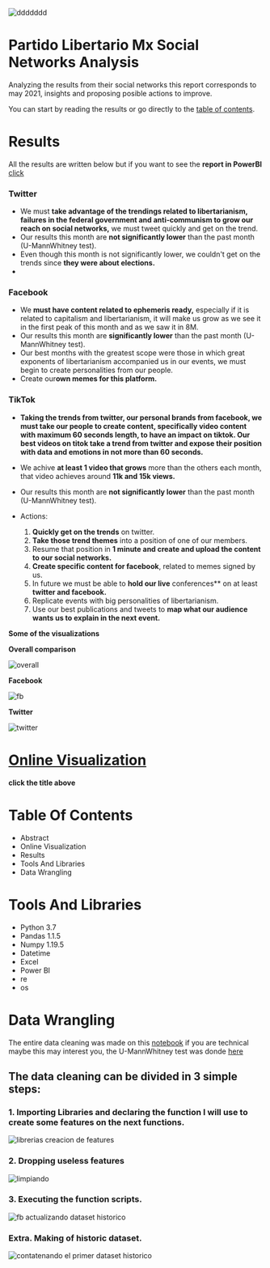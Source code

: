 ![ddddddd](https://user-images.githubusercontent.com/58957744/122457682-86397300-cf74-11eb-8588-eefa60037311.png)

# Partido Libertario Mx Social Networks Analysis
Analyzing the results from their social networks this report corresponds to may 2021, insights and proposing posible actions to improve.

You can start by reading the results or go directly to the [table of contents](#Table-Of-Contents).

# Results
All the results are written below but if you want to see the **report in PowerBI** [click](https://app.powerbi.com/view?r=eyJrIjoiNzMxNmQ2OWEtNzkxZS00Y2E2LTg1MDktMTdhNzZkMTAyYzc3IiwidCI6IjJlZGE0M2M5LTUxYzktNDAwMi1iZjJmLTlmY2QwMzZmNjdkNyJ9)

### Twitter
   * We must **take advantage of the trendings related to libertarianism, failures in the federal government and anti-communism to grow our reach on social networks,** we must tweet quickly and get on the trend. 
   * Our results this month are **not significantly lower** than the past month (U-MannWhitney test).
   * Even though this month is not significantly lower, we couldn't get on the trends since **they were about elections.**
   * 
### Facebook
   * We **must have content related to ephemeris ready,** especially if it is related to capitalism and libertarianism, it will make us grow as we see it in the first peak of this month and as we saw it in 8M.
   * Our results this month are **significantly lower** than the past month (U-MannWhitney test).
   * Our best months with the greatest scope were those in which great exponents of libertarianism accompanied us in our events, we must begin to create personalities from our people.
   * Create our**own memes for this platform.**
  
### TikTok
   * **Taking the trends from twitter, our personal brands from facebook, we must take our people to create content, specifically video content with maximum 60 seconds length, to have an impact on tiktok. Our best videos on titok take a trend from twitter and expose their position with data and emotions in not more than 60 seconds.**
   * We achive **at least 1 video that grows** more than the others each month, that video achieves around **11k and 15k views.**
   * Our results this month are **not significantly lower** than the past month (U-MannWhitney test).

* Actions:
    1. **Quickly get on the trends** on twitter.
    2. **Take those trend themes** into a position of one of our members.
    3. Resume that position in **1 minute and create and upload the content to our social networks.**
    4. **Create specific content for facebook**, related to memes signed by us.
    5. In future we must be able to **hold our live** conferences** on at least **twitter and facebook.**
    6. Replicate events with big personalities of libertarianism.
    7. Use our best publications and tweets to **map what our audience wants us to explain in the next event.**

**Some of the visualizations**




**Overall comparison**

![overall](https://user-images.githubusercontent.com/58957744/122456421-2a221f00-cf73-11eb-877a-a6bb32e125b3.png)




**Facebook**

![fb](https://user-images.githubusercontent.com/58957744/122456441-30180000-cf73-11eb-807e-834e8e47090b.png)




**Twitter**

![twitter](https://user-images.githubusercontent.com/58957744/122456464-373f0e00-cf73-11eb-8e2c-b0f4b9dc5b02.png)




# [Online Visualization](https://app.powerbi.com/view?r=eyJrIjoiNzMxNmQ2OWEtNzkxZS00Y2E2LTg1MDktMTdhNzZkMTAyYzc3IiwidCI6IjJlZGE0M2M5LTUxYzktNDAwMi1iZjJmLTlmY2QwMzZmNjdkNyJ9)
**click the title above**

# Table Of Contents

* Abstract
* Online Visualization
* Results
* Tools And Libraries
* Data Wrangling

# Tools And Libraries
  * Python 3.7
  * Pandas 1.1.5
  * Numpy 1.19.5
  * Datetime
  * Excel
  * Power BI
  * re
  * os

# Data Wrangling
The entire data cleaning was made on this [notebook](https://github.com/JorgePablol/Social-Networks-Analysis-for-PLibMx/blob/main/Libertarian_cleaning.ipynb) if you are technical maybe this may interest you, the U-MannWhitney test was donde [here](https://github.com/JorgePablol/Social-Networks-Analysis-for-PLibMx/blob/main/Month_Comparison.ipynb)

## The data cleaning can be divided in 3 simple steps:

### 1. Importing Libraries and declaring the function I will use to create some features on the next functions.


![librerias creacion de features](https://user-images.githubusercontent.com/58957744/122442315-0f947980-cf64-11eb-8b45-c0f389e22dc2.png)


### 2. Dropping useless features

![limpiando](https://user-images.githubusercontent.com/58957744/122441935-a9a7f200-cf63-11eb-8b51-3b3eadddc90f.png)


### 3. Executing the function scripts.

![fb actualizando dataset historico](https://user-images.githubusercontent.com/58957744/122442060-cb08de00-cf63-11eb-9456-adcd90f2c7fe.png)

### Extra. Making of historic dataset.

![contatenando el primer dataset historico](https://user-images.githubusercontent.com/58957744/122442160-e247cb80-cf63-11eb-880f-7993891becad.png)
